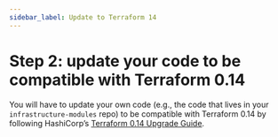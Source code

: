 ```yaml
---
sidebar_label: Update to Terraform 14
---
```


# Step 2: update your code to be compatible with Terraform 0.14

You will have to update your own code (e.g., the code that lives in your `infrastructure-modules` repo) to be
compatible with Terraform 0.14 by following HashiCorp’s [Terraform 0.14
Upgrade Guide](https://www.terraform.io/upgrade-guides/0-14.html).


<!-- ##DOCS-SOURCER-START
{
  "sourcePlugin": "local-copier",
  "hash": "bcf8113ea4cfc97a8df30908df187cb7"
}
##DOCS-SOURCER-END -->

